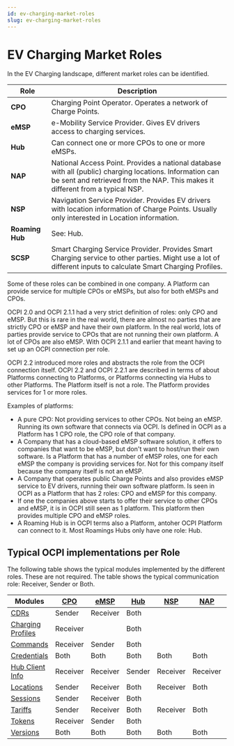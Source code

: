 ```yaml
---
id: ev-charging-market-roles
slug: ev-charging-market-roles
---
```

# EV Charging Market Roles

In the EV Charging landscape, different market roles can be identified.

| Role            | Description                                                                                                                                                                               |
|-----------------|-------------------------------------------------------------------------------------------------------------------------------------------------------------------------------------------|
| **CPO**         | Charging Point Operator. Operates a network of Charge Points.                                                                                                                             |
| **eMSP**        | e-Mobility Service Provider. Gives EV drivers access to charging services.                                                                                                                |
| **Hub**         | Can connect one or more CPOs to one or more eMSPs.                                                                                                                                        |
| **NAP**         | National Access Point. Provides a national database with all (public) charging locations. Information can be sent and retrieved from the NAP. This makes it different from a typical NSP. |
| **NSP**         | Navigation Service Provider. Provides EV drivers with location information of Charge Points. Usually only interested in Location information.                                             |
| **Roaming Hub** | See: Hub.                                                                                                                                                                                 |
| **SCSP**        | Smart Charging Service Provider. Provides Smart Charging service to other parties. Might use a lot of different inputs to calculate Smart Charging Profiles.                              |

Some of these roles can be combined in one company. A Platform can provide service for multiple CPOs or eMSPs, but also
for both eMSPs and CPOs.

OCPI 2.0 and OCPI 2.1.1 had a very strict definition of roles: only CPO and eMSP. But this is rare in the real world,
there are almost no parties that are strictly CPO or eMSP and have their own platform. In the real world, lots of
parties provide service to CPOs that are not running their own platform. A lot of CPOs are also eMSP. With OCPI 2.1.1
and earlier that meant having to set up an OCPI connection per role.

OCPI 2.2 introduced more roles and abstracts the role from the OCPI connection itself. OCPI 2.2 and OCPI 2.2.1 are
described in terms of about Platforms connecting to Platforms, or Platforms connecting via Hubs to other Platforms. The
Platform itself is not a role. The Platform provides services for 1 or more roles.

Examples of platforms:

* A pure CPO: Not providing services to other CPOs. Not being an eMSP. Running its own software that connects via OCPI.
  Is defined in OCPI as a Platform has 1 CPO role, the CPO role of that company.
* A Company that has a cloud-based eMSP software solution, it offers to companies that want to be eMSP, but don't want
  to host/run their own software. Is a Platform that has a number of eMSP roles, one for each eMSP the company is
  providing services for. Not for this company itself because the company itself is not an eMSP.
* A Company that operates public Charge Points and also provides eMSP service to EV drivers, running their own software
  platform. Is seen in OCPI as a Platform that has 2 roles: CPO and eMSP for this company.
* If one the companies above starts to offer their service to other CPOs and eMSP, it is in OCPI still seen as 1
  platform. This platform then provides multiple CPO and eMSP roles.
* A Roaming Hub is in OCPI terms also a Platform, antoher OCPI Platform can connect to it. Most Roamings Hubs only have
  one role: Hub.

## Typical OCPI implementations per Role

The following table shows the typical modules implemented by the different roles. These are not required. The table
shows the typical communication role: Receiver, Sender or Both.

| Modules                                                 | [CPO](/07-types/01-intro.md#role-enum) | [eMSP](/07-types/01-intro.md#role-enum) | [Hub](/07-types/01-intro.md#role-enum) | [NSP](/07-types/01-intro.md#role-enum) | [NAP](/07-types/01-intro.md#role-enum) | [SCSP](/07-types/01-intro.md#role-enum) |
|---------------------------------------------------------|----------------------------------------|-----------------------------------------|----------------------------------------|----------------------------------------|----------------------------------------|-----------------------------------------|
| [CDRs](https://ocpi.dev)                                | Sender                                 | Receiver                                | Both                                   |                                        |                                        |                                         |
| [Charging Profiles](https://ocpi.dev)                   | Receiver                               |                                         | Both                                   |                                        |                                        | Sender                                  |
| [Commands](https://ocpi.dev)                            | Receiver                               | Sender                                  | Both                                   |                                        |                                        |                                         |
| [Credentials](https://ocpi.dev)                         | Both                                   | Both                                    | Both                                   | Both                                   | Both                                   | Both                                    |
| [Hub Client Info](https://ocpi.dev)                     | Receiver                               | Receiver                                | Sender                                 | Receiver                               | Receiver                               | Receiver                                |
| [Locations](https://ocpi.dev)                           | Sender                                 | Receiver                                | Both                                   | Receiver                               | Both                                   |                                         |
| [Sessions](https://ocpi.dev)                            | Sender                                 | Receiver                                | Both                                   |                                        |                                        | Receiver                                |
| [Tariffs](https://ocpi.dev)                             | Sender                                 | Receiver                                | Both                                   | Receiver                               | Both                                   |                                         |
| [Tokens](https://ocpi.dev)                              | Receiver                               | Sender                                  | Both                                   |                                        |                                        |                                         |
| [Versions](/06-modules/01-versions/01-version-intro.md) | Both                                   | Both                                    | Both                                   | Both                                   | Both                                   | Both                                    |
